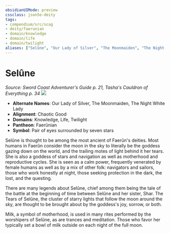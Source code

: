 ```yaml
---
obsidianUIMode: preview
cssclass: json5e-deity
tags:
- compendium/src/scag
- deity/faerunian
- domain/knowledge
- domain/life
- domain/twilight
aliases: ["Selûne", "Our Lady of Silver", "The Moonmaiden", "The Night White Lady"]
---
```

# Selûne
*Source: Sword Coast Adventurer's Guide p. 21, Tasha's Cauldron of Everything p. 34* 
![](/compendium/deities/img/symbol-of-selune.jpg#symbol)

- **Alternate Names**: Our Lady of Silver, The Moonmaiden, The Night White Lady
- **Alignment**: Chaotic Good
- **Domains**: Knowledge, Life, Twilight
- **Pantheon**: Faerûnian
- **Symbol**: Pair of eyes surrounded by seven stars

Selûne is thought to be among the most ancient of Faerûn's deities. Most humans in Faerûn consider the moon in the sky to literally be the goddess gazing down on the world, and the trailing motes of light behind it her tears. She is also a goddess of stars and navigation as well as motherhood and reproductive cycles. She is seen as a calm power, frequently venerated by female humans as well as by a mix of other folk: navigators and sailors, those who work honestly at night, those seeking protection in the dark, the lost, and the questing.

There are many legends about Selûne, chief among them being the tale of the battle at the beginning of time between Selûne and her sister, Shar. The Tears of Selûne, the cluster of starry lights that follow the moon around the sky, are thought to be brought about by the goddess's joy, sorrow, or both.

Milk, a symbol of motherhood, is used in many rites performed by the worshipers of Selûne, as are trances and meditation. Those who favor her typically set a bowl of milk outside on each night of the full moon.
